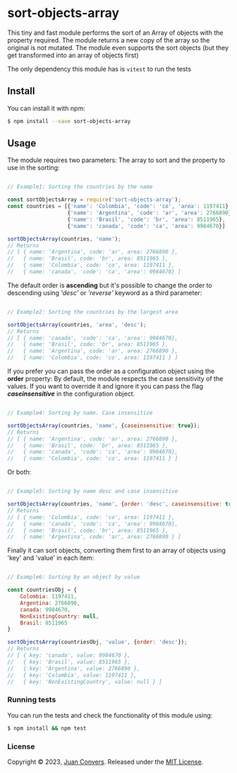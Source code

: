 # sort-objects-array

This tiny and fast module performs the sort of an Array of objects with the property required. The module returns a new copy of the array so the original is not mutated. The module even supports the sort objects (but they get transformed into an array of objects first)

The only dependency this module has is `vitest` to run the tests

## Install

You can install it with npm:

```sh
$ npm install --save sort-objects-array
```
## Usage

The module requires two parameters: The array to sort and the property to use in the sorting:

```js

// Example1: Sorting the countries by the name

const sortObjectsArray = require('sort-objects-array');
const countries = [{'name': 'Colombia', 'code': 'co', 'area': 1197411},
                   {'name': 'Argentina', 'code': 'ar', 'area': 2766890},
                   {'name': 'Brasil', 'code': 'br', 'area': 8511965},
                   {'name': 'canada', 'code': 'ca', 'area': 9984670}]

sortObjectsArray(countries, 'name');
// Returns
// [ { name: 'Argentina', code: 'ar', area: 2766890 },
//   { name: 'Brasil', code: 'br', area: 8511965 },
//   { name: 'Colombia', code: 'co', area: 1197411 },
//   { name: 'canada', 'code': 'ca', 'area': 9984670} ]
```

The default order is **ascending** but it's possible to change the order to descending using *'desc'* or *'reverse'* keyword as a third parameter:

```js

// Example2: Sorting the countries by the largest area

sortObjectsArray(countries, 'area', 'desc');
// Returns
// [ { name: 'canada', 'code': 'ca', 'area': 9984670},
//   { name: 'Brasil', code: 'br', area: 8511965 },
//   { name: 'Argentina', code: 'ar', area: 2766890 },
//   { name: 'Colombia', code: 'co', area: 1197411 } ]
```

If you prefer you can pass the order as a configuration object using the **order**
property:
By default, the module respects the case sensitivity of the values. If you want to override it and ignore it you can pass the flag ***caseinsensitive*** in the configuration object.

```js

// Example4: Sorting by name. Case insensitive

sortObjectsArray(countries, 'name', {caseinsensitive: true});
// Returns
// [ { name: 'Argentina', code: 'ar', area: 2766890 },
//   { name: 'Brasil', code: 'br', area: 8511965 },
//   { name: 'canada', 'code': 'ca', 'area': 9984670},
//   { name: 'Colombia', code: 'co', area: 1197411 } ]

```
Or both:

```js

// Example5: Sorting by name desc and case insensitive

sortObjectsArray(countries, 'name', {order: 'desc', caseinsensitive: true});
// Returns
// [ { name: 'Colombia', code: 'co', area: 1197411 },
//   { name: 'canada', 'code': 'ca', 'area': 9984670},
//   { name: 'Brasil', code: 'br', area: 8511965 },
//   { name: 'Argentina', code: 'ar', area: 2766890 } ]

```

Finally it can sort objects, converting them first to an array of objects using 'key' and 'value' in each item:

```js

// Example6: Sorting by an object by value

const countriesObj = {
    Colombia: 1197411,
    Argentina: 2766890,
    canada: 9984670,
    NonExistingCountry: null,
    Brasil: 8511965
}

sortObjectsArray(countriesObj, 'value', {order: 'desc'});
// Returns
// [ { key: 'canada', value: 9984670 },
//   { key: 'Brasil', value: 8511965 },
//   { key: 'Argentina', value: 2766890 },
//   { key: 'Colombia', value: 1197411 },
//   { key: 'NonExistingCountry', value: null } ]

```

### Running tests

You can run the tests and check the functionality of this module using:

```sh
$ npm install && npm test
```

### License

Copyright © 2023, [Juan Convers](https://juanconvers.com).
Released under the [MIT License](LICENSE).

